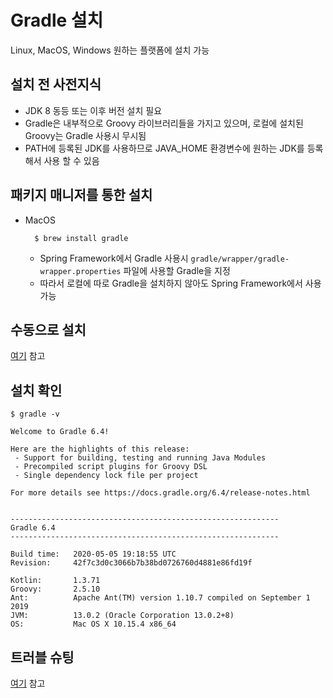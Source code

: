# Gradle 설치
Linux, MacOS, Windows 원하는 플랫폼에 설치 가능

## 설치 전 사전지식 
- JDK 8 동등 또는 이후 버전 설치 필요
- Gradle은 내부적으로 Groovy 라이브러리들을 가지고 있으며, 로컬에 설치된 Groovy는 Gradle 사용시 무시됨
- PATH에 등록된 JDK를 사용하므로 JAVA_HOME 환경변수에 원하는 JDK를 등록해서 사용 할 수 있음

## 패키지 매니저를 통한 설치
- MacOS
  ```
	$ brew install gradle
  ```
  - Spring Framework에서 Gradle 사용시 `gradle/wrapper/gradle-wrapper.properties` 파일에 사용할 Gradle을 지정
  - 따라서 로컬에 따로 Gradle을 설치하지 않아도 Spring Framework에서 사용 가능

## 수동으로 설치
[여기](https://docs.gradle.org/current/userguide/installation.html#installing_manually) 참고

## 설치 확인
```
$ gradle -v

Welcome to Gradle 6.4!

Here are the highlights of this release:
 - Support for building, testing and running Java Modules
 - Precompiled script plugins for Groovy DSL
 - Single dependency lock file per project

For more details see https://docs.gradle.org/6.4/release-notes.html


------------------------------------------------------------
Gradle 6.4
------------------------------------------------------------

Build time:   2020-05-05 19:18:55 UTC
Revision:     42f7c3d0c3066b7b38bd0726760d4881e86fd19f

Kotlin:       1.3.71
Groovy:       2.5.10
Ant:          Apache Ant(TM) version 1.10.7 compiled on September 1 2019
JVM:          13.0.2 (Oracle Corporation 13.0.2+8)
OS:           Mac OS X 10.15.4 x86_64

```

## 트러블 슈팅
[여기](https://docs.gradle.org/current/userguide/troubleshooting.html) 참고
